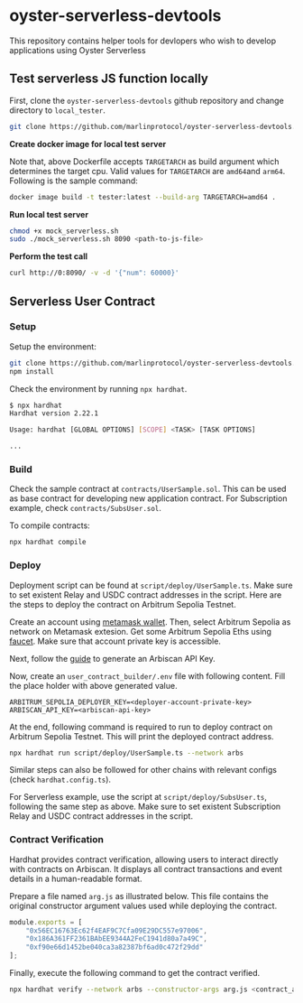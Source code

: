 # oyster-serverless-devtools

This repository contains helper tools for devlopers who wish to develop applications using Oyster Serverless

## Test serverless JS function locally

First, clone the `oyster-serverless-devtools` github repository and change directory to `local_tester`.
```bash
git clone https://github.com/marlinprotocol/oyster-serverless-devtools.git && cd oyster-serverless-devtools/local_tester
```

<b>Create docker image for local test server</b>

Note that, above Dockerfile accepts `TARGETARCH` as build argument which determines the target cpu. Valid values for `TARGETARCH` are `amd64`and `arm64`. Following is the sample command:

```bash
docker image build -t tester:latest --build-arg TARGETARCH=amd64 .
```

<b>Run local test server</b>

```bash
chmod +x mock_serverless.sh
sudo ./mock_serverless.sh 8090 <path-to-js-file>
```

<b> Perform the test call </b>

```bash
curl http://0:8090/ -v -d '{"num": 60000}'
```

## Serverless User Contract

### Setup

Setup the environment:
```bash
git clone https://github.com/marlinprotocol/oyster-serverless-devtools.git && cd oyster-serverless-devtools/user_contract_builder
npm install
```

Check the environment by running `npx hardhat`.
```bash
$ npx hardhat
Hardhat version 2.22.1

Usage: hardhat [GLOBAL OPTIONS] [SCOPE] <TASK> [TASK OPTIONS]

...
```
### Build

Check the sample contract at `contracts/UserSample.sol`. This can be used as base contract for developing new application contract. For Subscription example, check `contracts/SubsUser.sol`.

To compile contracts:
```bash
npx hardhat compile
```

### Deploy

Deployment script can be found at `script/deploy/UserSample.ts`. Make sure to set existent Relay and USDC contract addresses in the script. Here are the steps to deploy the contract on Arbitrum Sepolia Testnet.

Create an account using [metamask wallet](https://support.metamask.io/getting-started/getting-started-with-metamask/#how-to-install-metamask). Then, select Arbitrum Sepolia as network on Metamask extesion. Get some Arbitrum Sepolia Eths using [faucet](https://faucets.chain.link/sepolia). Make sure that account private key is accessible.

Next, follow the [guide](https://docs.arbiscan.io/getting-started/viewing-api-usage-statistics) to generate an Arbiscan API Key.

Now, create an `user_contract_builder/.env` file with following content. Fill the place holder with above generated value.
```
ARBITRUM_SEPOLIA_DEPLOYER_KEY=<deployer-account-private-key>
ARBISCAN_API_KEY=<arbiscan-api-key>
```

At the end, following command is required to run to deploy contract on Arbitrum Sepolia Testnet. This will print the deployed contract address.
```bash
npx hardhat run script/deploy/UserSample.ts --network arbs
```

Similar steps can also be followed for other chains with relevant configs (check `hardhat.config.ts`).

For Serverless example, use the script at `script/deploy/SubsUser.ts`, following the same step as above. Make sure to set existent Subscription Relay and USDC contract addresses in the script.

### Contract Verification

Hardhat provides contract verification, allowing users to interact directly with contracts on Arbiscan. It displays all contract transactions and event details in a human-readable format.

Prepare a file named `arg.js` as illustrated below. This file contains the original constructor argument values used while deploying the contract.
```javascript
module.exports = [
    "0x56EC16763Ec62f4EAF9C7Cfa09E29DC557e97006",
    "0x186A361FF2361BAbEE9344A2FeC1941d80a7a49C",
    "0xf90e66d1452be040ca3a82387bf6ad0c472f29dd"
];
```
Finally, execute the following command to get the contract verified.
```bash
npx hardhat verify --network arbs --constructor-args arg.js <contract_address>
```
